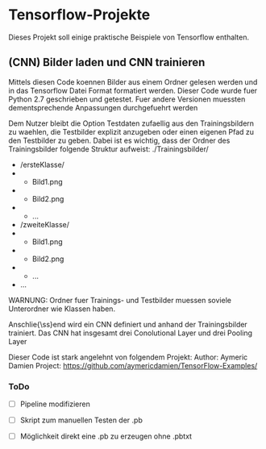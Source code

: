 # Tensorflow-Projekte

Dieses Projekt soll einige praktische Beispiele von Tensorflow enthalten.

## (CNN) Bilder laden und CNN trainieren

Mittels diesen Code koennen Bilder aus einem Ordner gelesen werden und in das 
Tensorflow Datei Format formatiert werden. 
Dieser Code wurde fuer Python 2.7 geschrieben und getestet. Fuer andere Versionen muessten dementsprechende
Anpassungen durchgefuehrt werden

Dem Nutzer bleibt die Option Testdaten zufaellig aus den Trainingsbildern zu waehlen,
die Testbilder explizit anzugeben oder einen eigenen Pfad zu den Testbilder zu geben.
Dabei ist es wichtig, dass der Ordner des Trainingsbilder folgende Struktur aufweist:
./Trainingsbilder/
- /ersteKlasse/
- - Bild1.png
- - Bild2.png
- - ...
- /zweiteKlasse/
- - Bild1.png
- - Bild2.png
- - ...
- ...

WARNUNG: Ordner fuer Trainings- und Testbilder muessen soviele Unterordner wie Klassen haben.

Anschlie{\ss}end wird ein CNN definiert und anhand der Trainingsbilder trainiert. Das CNN
hat insgesamt drei Conolutional Layer und drei Pooling Layer

Dieser Code ist stark angelehnt von folgendem Projekt:
Author: Aymeric Damien
Project: https://github.com/aymericdamien/TensorFlow-Examples/

### ToDo

- [ ] Pipeline modifizieren
- [ ] Skript zum manuellen Testen der .pb
- [ ] Möglichkeit direkt eine .pb zu erzeugen ohne .pbtxt

